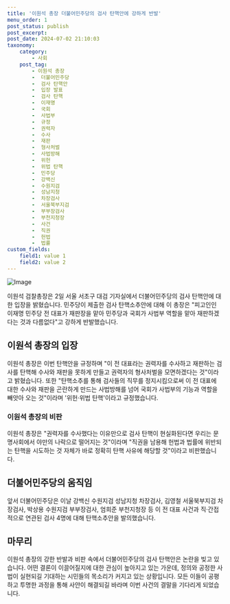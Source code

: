 ```yaml
---
title: '이원석 총장 더불어민주당의 검사 탄핵안에 강하게 반발'
menu_order: 1
post_status: publish
post_excerpt: 
post_date: 2024-07-02 21:10:03
taxonomy:
    category:
        - 사회
    post_tag:
        - 이원석 총장
        -  더불어민주당
        -  검사 탄핵안
        -  입장 발표
        -  검사 탄핵
        -  이재명
        -  국회
        -  사법부
        -  규정
        -  권력자
        -  수사
        -  재판
        -  형사처벌
        -  사법방해
        -  위헌
        -  위법 탄핵
        -  민주당
        -  강백신
        -  수원지검
        -  성남지청
        -  차장검사
        -  서울북부지검
        -  부부장검사
        -  부천지청장
        -  사건
        -  직권
        -  헌법
        -  법률
custom_fields:
    field1: value 1
    field2: value 2
---
```


![Image](https://imgnews.pstatic.net/image/005/2024/07/02/2024070215055698839_1719900356_0020265805_20240702155908444.jpg?type=w647)

이원석 검찰총장은 2일 서울 서초구 대검 기자실에서 더불어민주당의 검사 탄핵안에 대한 입장을 밝혔습니다. 민주당이 제출한 검사 탄핵소추안에 대해 이 총장은 "피고인인 이재명 민주당 전 대표가 재판장을 맡아 민주당과 국회가 사법부 역할을 맡아 재판하겠다는 것과 다름없다"고 강하게 반발했습니다.
## 이원석 총장의 입장
이원석 총장은 이번 탄핵안을 규정하며 "이 전 대표라는 권력자를 수사하고 재판하는 검사를 탄핵해 수사와 재판을 못하게 만들고 권력자의 형사처벌을 모면하겠다는 것"이라고 밝혔습니다. 또한 "탄핵소추를 통해 검사들의 직무를 정지시킴으로써 이 전 대표에 대한 수사와 재판을 곤란하게 만드는 사법방해를 넘어 국회가 사법부의 기능과 역할을 빼앗아 오는 것"이라며 '위헌·위법 탄핵'이라고 규정했습니다.
### 이원석 총장의 비판
이원석 총장은 "권력자를 수사했다는 이유만으로 검사 탄핵이 현실화된다면 우리는 문명사회에서 야만의 나락으로 떨어지는 것"이라며 "직권을 남용해 헌법과 법률에 위반되는 탄핵을 시도하는 것 자체가 바로 정확히 탄핵 사유에 해당할 것"이라고 비판했습니다.
## 더불어민주당의 움직임
앞서 더불어민주당은 이날 강백신 수원지검 성남지청 차장검사, 김영철 서울북부지검 차장검사, 박상용 수원지검 부부장검사, 엄희준 부천지청장 등 이 전 대표 사건과 직·간접적으로 연관된 검사 4명에 대해 탄핵소추안을 발의했습니다.
## 마무리
이원석 총장의 강한 반발과 비판 속에서 더불어민주당의 검사 탄핵안은 논란을 빚고 있습니다. 어떤 결론이 이끌어질지에 대한 관심이 높아지고 있는 가운데, 정의와 공정한 사법이 실현되길 기대하는 시민들의 목소리가 커지고 있는 상황입니다. 모든 이들이 공평하고 투명한 과정을 통해 사안이 해결되길 바라며 이번 사건의 결말을 기다리게 되었습니다.
